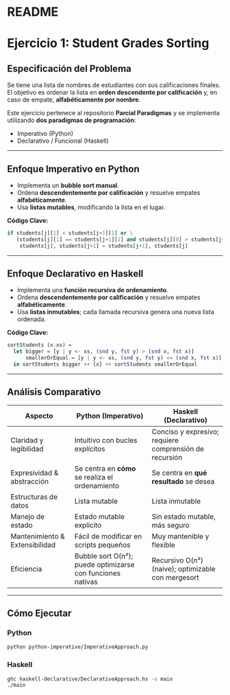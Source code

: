 # README

# Ejercicio 1: Student Grades Sorting

## Especificación del Problema

Se tiene una lista de nombres de estudiantes con sus calificaciones finales. El objetivo es ordenar la lista en **orden descendente por calificación** y, en caso de empate, **alfabéticamente por nombre**.

Este ejercicio pertenece al repositorio **Parcial Paradigmas** y se implementa utilizando **dos paradigmas de programación**:

- Imperativo (Python)
- Declarativo / Funcional (Haskell)

---

## Enfoque Imperativo en Python

- Implementa un **bubble sort manual**.
- Ordena **descendentemente por calificación** y resuelve empates **alfabéticamente**.
- Usa **listas mutables**, modificando la lista en el lugar.

**Código Clave:**
```python
if students[j][1] < students[j+1][1] or \
   (students[j][1] == students[j+1][1] and students[j][0] > students[j+1][0]):
    students[j], students[j+1] = students[j+1], students[j]
```

---

## Enfoque Declarativo en Haskell

- Implementa una **función recursiva de ordenamiento**.
- Ordena **descendentemente por calificación** y resuelve empates **alfabéticamente**.
- Usa **listas inmutables**; cada llamada recursiva genera una nueva lista ordenada.

**Código Clave:**
```haskell
sortStudents (x:xs) =
  let bigger = [y | y <- xs, (snd y, fst y) > (snd x, fst x)]
      smallerOrEqual = [y | y <- xs, (snd y, fst y) <= (snd x, fst x)]
  in sortStudents bigger ++ [x] ++ sortStudents smallerOrEqual
```

---

## Análisis Comparativo

| Aspecto                        | Python (Imperativo)                          | Haskell (Declarativo)                                     |
| ------------------------------ | -------------------------------------------- | --------------------------------------------------------- |
| Claridad y legibilidad         | Intuitivo con bucles explícitos              | Conciso y expresivo; requiere comprensión de recursión    |
| Expresividad & abstracción     | Se centra en **cómo** se realiza el ordenamiento | Se centra en **qué resultado** se desea                   |
| Estructuras de datos           | Lista mutable                                | Lista inmutable                                           |
| Manejo de estado               | Estado mutable explícito                     | Sin estado mutable, más seguro                            |
| Mantenimiento & Extensibilidad | Fácil de modificar en scripts pequeños      | Muy mantenible y flexible                                 |
| Eficiencia                     | Bubble sort O(n²); puede optimizarse con funciones nativas | Recursivo O(n²) (naive); optimizable con mergesort       |

---

## Cómo Ejecutar

### Python
```bash
python python-imperative/ImperativeApproach.py
```

### Haskell
```bash
ghc haskell-declarative/DeclarativeApproach.hs -o main
./main
```

